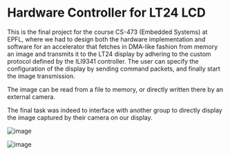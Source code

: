 # Hardware Controller for LT24 LCD

This is the final project for the course CS-473 (Embedded Systems) at EPFL, where we had to design both the hardware implementation and software for an accelerator that fetches in DMA-like fashion from memory an image and transmits it to the LT24 display by adhering to the custom protocol defined by the ILI9341 controller. 
The user can specify the configuration of the display by sending command packets, and finally start the image transmission. 

The image can be read from a file to memory, or directly written there by an external camera. 

The final task was indeed to interface with another group to directly display the image captured by their camera on our display.

![image](https://user-images.githubusercontent.com/23176335/178516121-5508a517-b671-4fda-9f84-097a6d2400fb.png)

![image](https://user-images.githubusercontent.com/23176335/178516198-64544445-530b-4e70-9c6d-187d1e204777.png)
